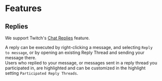 # Features

## Replies

We support Twitch's [Chat Replies](https://help.twitch.tv/s/article/chat-basics?language=en_US#replies) feature.

A reply can be executed by right-clicking a message, and selecting `Reply to message`, or by opening an existing Reply Thread and sending your message there.  
Users who replied to your message, or messages sent in a reply thread you participated in, are highlighted and can be customized in the highlight setting `Participated Reply Threads`.

[nightly]: ../Help/#what-is-nightly-and-how-to-use-install-it
